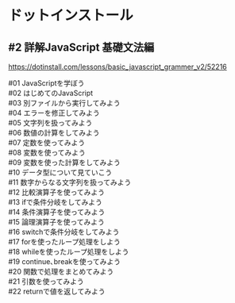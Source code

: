 # ドットインストール<br>
## #2 詳解JavaScript 基礎文法編<br>

https://dotinstall.com/lessons/basic_javascript_grammer_v2/52216

#01 JavaScriptを学ぼう<br>
#02 はじめてのJavaScript<br>
#03 別ファイルから実行してみよう<br>
#04 エラーを修正してみよう<br>
#05 文字列を扱ってみよう<br>
#06 数値の計算をしてみよう<br>
#07 定数を使ってみよう<br>
#08 変数を使ってみよう<br>
#09 変数を使った計算をしてみよう<br>
#10 データ型について見ていこう<br>
#11 数字からなる文字列を扱ってみよう<br>
#12 比較演算子を使ってみよう<br>
#13 ifで条件分岐をしてみよう<br>
#14 条件演算子を使ってみよう<br>
#15 論理演算子を使ってみよう<br>
#16 switchで条件分岐をしてみよう<br>
#17 forを使ったループ処理をしよう<br>
#18 whileを使ったループ処理をしよう<br>
#19 continue､breakを使ってみよう<br>
#20 関数で処理をまとめてみよう<br>
#21 引数を使ってみよう<br>
#22 returnで値を返してみよう<br>
